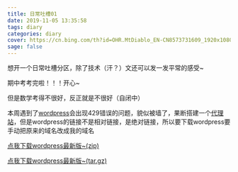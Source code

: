 ```yaml
---
title: 日常吐槽01
date: 2019-11-05 13:35:58
tags: diary
categories: diary
cover: https://cn.bing.com/th?id=OHR.MtDiablo_EN-CN8573731609_1920x1080.jpg&rf=LaDigue_1920x1080.jpg&pid=hp
sage: false
---
```


想开一个日常吐槽分区，除了技术（汗？）文还可以发一发平常的感受~

期中考考完啦！！！开心~

但是数学考得不很好，反正就是不很好（自闭中）

本周遇到了[wordpress](https://wordpress.org)会出现429错误的问题，貌似被墙了，果断搭建一个[代理站](http://wordpress.bili33.workers.dev)，但是wordpress的链接不是相对链接，是绝对链接，所以要下载wordpress要手动把原来的域名改成我的域名

[点我下载wordpress最新版~(zip)](http://wordpress.bili33.workers.dev/latest-zh_CN.zip)

[点我下载wordpress最新版~(tar.gz)](http://wordpress.bili33.workers.dev/latest-zh_CN.tar.gz)


